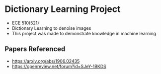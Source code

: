 # Dictionary Learning Project

* ECE 510(521)
* Dictionary Learning to denoise images
* This project was made to demonstrate knowledge in machine learning

## Papers Referenced
* https://arxiv.org/abs/1906.02435
* https://openreview.net/forum?id=SJeY-1BKDS